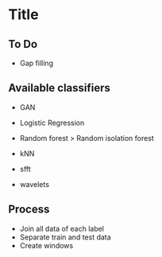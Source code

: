 # Title


## To Do
* Gap filling


## Available classifiers
* GAN
* Logistic Regression
* Random forest > Random isolation forest
* kNN

* sfft
* wavelets


## Process
* Join all data of each label
* Separate train and test data
* Create windows
